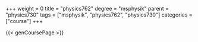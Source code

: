 +++
weight = 0
title = "physics762"
degree = "msphysik"
parent = "physics730"
tags = ["msphysik", "physics762", "physics730"]
categories = ["course"]
+++

{{< genCoursePage >}}
